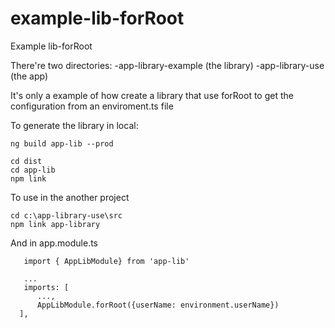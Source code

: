 # example-lib-forRoot
Example lib-forRoot

There're two directories:
-app-library-example (the library)
-app-library-use  (the app)

It's only a example of how create a library that use forRoot to get the configuration from an enviroment.ts file

To generate the library in local:

```
ng build app-lib --prod

cd dist
cd app-lib
npm link
````

To use in the another project

```
cd c:\app-library-use\src
npm link app-library
```

And in app.module.ts

```
   import { AppLibModule} from 'app-lib'

   ...
   imports: [ 
      ...,
      AppLibModule.forRoot({userName: environment.userName})
  ],
```

